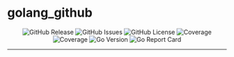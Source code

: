 <!-- This file is safe to edit. Once it exists it will not be overwritten. -->

# golang_github <!-- omit in toc -->

<p align="center">
  <img alt="GitHub Release" src="https://img.shields.io/github/v/release/kilianpaquier/craft/examples/golang_github?include_prereleases&sort=semver&style=for-the-badge">
  <img alt="GitHub Issues" src="https://img.shields.io/github/issues-raw/kilianpaquier/craft/examples/golang_github?style=for-the-badge">
  <img alt="GitHub License" src="https://img.shields.io/github/license/kilianpaquier/craft/examples/golang_github?style=for-the-badge">
  <img alt="Coverage" src="https://img.shields.io/codecov/c/github/kilianpaquier/craft/examples/golang_github/main?style=for-the-badge">
  <img alt="Coverage" src="https://img.shields.io/sonar/coverage/kilianpaquier_craft_examples_golang_github/main?server=https%3A%2F%2Fsonarcloud.io&style=for-the-badge">
  <img alt="Go Version" src="https://img.shields.io/github/go-mod/go-version/kilianpaquier/craft/examples/golang_github/main?style=for-the-badge&label=Go+Version">
  <img alt="Go Report Card" src="https://goreportcard.com/badge/github.com/kilianpaquier/craft/examples/golang_github?style=for-the-badge">
</p>

---